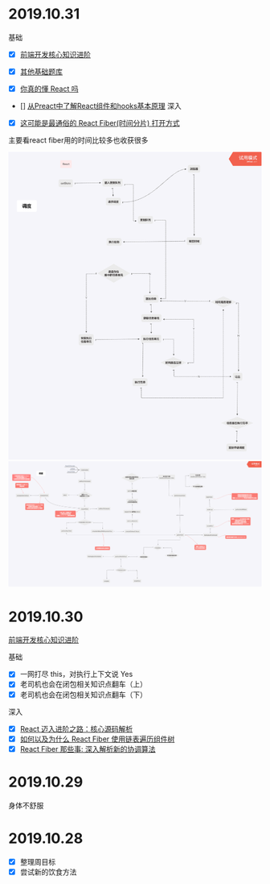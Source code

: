 # 2019.10.31
基础
- [x] [前端开发核心知识进阶](https://gitbook.cn/gitchat/column/5c91c813968b1d64b1e08fde/topic/5cbbe639bbbba80861a35bd3)

- [x] [其他基础题库](https://gitbook.cn/gitchat/column/5c91c813968b1d64b1e08fde/topic/5cbbe675bbbba80861a35bd4)

- [x] [你真的懂 React 吗]()
- [] [从Preact中了解React组件和hooks基本原理](https://juejin.im/post/5cfa29e151882539c33e4f5e)
深入
- [x] [这可能是最通俗的 React Fiber(时间分片) 打开方式](https://juejin.im/post/5dadc6045188255a270a0f85)

主要看react fiber用的时间比较多也收获很多

![img](./img/宏观过程.png)
![img](./img/调度.png)
# 2019.10.30
[前端开发核心知识进阶](https://gitbook.cn/gitchat/column/5c91c813968b1d64b1e08fde)

基础

- [x] 一网打尽 this，对执行上下文说 Yes
- [x] 老司机也会在闭包相关知识点翻车（上）
- [x] 老司机也会在闭包相关知识点翻车（下）

深入
- [x] [React 迈入进阶之路：核心源码解析](https://gitbook.cn/books/5c762fbfd8a65a7b063e7f28/index.html)
- [x] [如何以及为什么 React Fiber 使用链表遍历组件树
](https://juejin.im/post/5c31ffad6fb9a04a0a5f56f4)
- [x] [React Fiber 那些事: 深入解析新的协调算法](https://segmentfault.com/a/1190000017241034)
# 2019.10.29
身体不舒服
# 2019.10.28 
- [x] 整理周目标
- [x] 尝试新的饮食方法